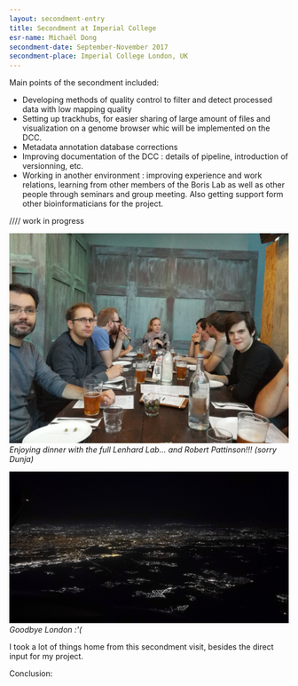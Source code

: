 ```yaml
---
layout: secondment-entry
title: Secondment at Imperial College
esr-name: Michaël Dong
secondment-date: September-November 2017
secondment-place: Imperial College London, UK
---
```


Main points of the secondment included:
- Developing methods of quality control to filter and detect processed data with low mapping quality
- Setting up trackhubs, for easier sharing of large amount of files and visualization on a genome browser whic will be implemented on the DCC.
- Metadata annotation database corrections
- Improving documentation of the DCC : details of pipeline, introduction of versionning, etc.
- Working in another environment : improving experience and work relations, learning from other members of the Boris Lab as well as other people through seminars and group meeting. Also getting support form other bioinformaticians for the project.

//// work in progress

![Enjoying dinner with the full Lenhard Lab... and Robert Pattinson!!! (sorry Dunja)](/library/images/secondments/michael_IC_1.png)
*Enjoying dinner with the full Lenhard Lab... and Robert Pattinson!!! (sorry Dunja)*


![Goodbye London :'(](/library/images/secondments/michael_IC_2.png)
*Goodbye London :'(*

I took a lot of things home from this secondment visit, besides the direct input for my project.

Conclusion:

